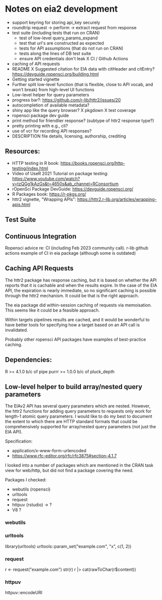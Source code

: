 
# Notes on eia2 development

- support keyring for storing api_key securely
- roundtrip request -> perform -> extract request from response
- test suite (including tests that run on CRAN)
  - test of low-level query_params_expand
  - test that url's are constructed as expected
  - tests for API assumptions (that do not run on CRAN)
  - tests along the lines of DB test suite
  - ensure API credentials don't leak
X CI / Github Actions
- caching of API requests
- README
X Suggested citation for EIA data with citHeader and citEntry? https://devguide.ropensci.org/building.html
- Getting started vignette
- Further split low-level function (that is flexible, close to API vocab, and won't break) from high-level UI functions
- Low-level helper for query parameters
- progress bar?: https://github.com/r-lib/httr2/issues/20
- autocompletion of available metadata?
- shiny app like the query browser?
X pkgdown
X test coverage
- ropensci package dev guide
- print method for friendlier response? (subtype of httr2 response type?)
- pretty printing with e.g., cli?
- use of vcr for recording API responses?
- DESCRIPTION file details, licensing, authorship, crediting



## Resources:

- HTTP testing in R book: https://books.ropensci.org/http-testing/index.html
- Video of UseR 2021 Tutorial on package testing: https://www.youtube.com/watch?v=tzQGg1kAzGs&t=4650s&ab_channel=RConsortium
- rOpenSci Package DevGuide: https://devguide.ropensci.org/
- R Packages book: https://r-pkgs.org/
- httr2 vignette, "Wrapping APIs": https://httr2.r-lib.org/articles/wrapping-apis.html


## Test Suite



## Continuous Integration

Ropensci advice re: CI (including Feb 2023 community call).
r-lib github actions
example of CI in eia package (although some is outdated)

## Caching API Requests

The httr2 package has response caching, but it is based on whether the API reports that it is cachable and when the results expire. In the case of the EIA API, the expiration is nearly immediate, so no significant caching is possible through the httr2 mechanism. It could be that is the right approach.

The eia package did within-session caching of requests via memoisation. This seems like it could be a feasible approach.

Within targets pipelines results are cached, and it would be wonderful to have better tools for specifying how a target based on an API call is invalidated.

Probably other ropensci API packages have examples of best-practice caching.

## Dependencies:

R >= 4.1.0 b/c of pipe
purrr >= 1.0.0 b/c of pluck_depth


## Low-level helper to build array/nested query parameters

The EIAv2 API has several query parameters which are nested. However, the httr2 functions for adding query parameters to requests only work for length-1 atomic query parameters. I would like to do my best to document the extent to which there are HTTP standard formats that could be comprehensively supported for array/nested query parameters (not just the EIA API).

Specification:
- application/x-www-form-urlencoded  
- https://www.rfc-editor.org/rfc/rfc3875#section-4.1.7  


I looked into a number of packages which are mentioned in the CRAN task view for web/http, but did not find a package covering the need.

Packages I checked: 
- webutils (ropensci)
- urltools
- request
- httpuv (rstudio) -> ?
- V8 ?

### webutils


### urltools

library(urltools)
urltools::param_set("example.com", "x", c(1, 2))

### request

r <- request("example.com")
str(r)
r |> cat(rawToChar(r$content))

### httpuv

httpuv::encodeURI






